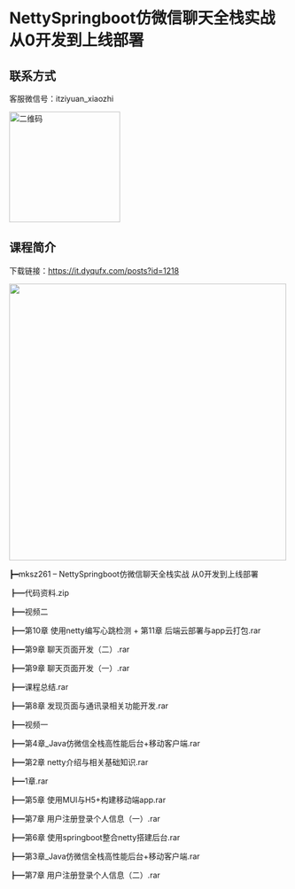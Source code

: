 # NettySpringboot仿微信聊天全栈实战 从0开发到上线部署

## 联系方式

客服微信号：itziyuan_xiaozhi

<img src="https://ziyuanyun.oss-cn-guangzhou.aliyuncs.com/common/20240614073449/666b82192834a.jpg" width="200" height="200" alt="二维码">

## 课程简介

下载链接：https://it.dyqufx.com/posts?id=1218

<img src="https://ziyuanyun.oss-cn-guangzhou.aliyuncs.com/yun/20240515153640/66446608d6a48.jpg" width="500" alt="">

  ┣━mksz261 &#8211; NettySpringboot仿微信聊天全栈实战 从0开发到上线部署

 ┣━代码资料.zip

 ┣━视频二

 ┣━第10章 使用netty编写心跳检测 + 第11章 后端云部署与app云打包.rar

 ┣━第9章 聊天页面开发（二）.rar

 ┣━第9章 聊天页面开发（一）.rar

 ┣━课程总结.rar

 ┣━第8章 发现页面与通讯录相关功能开发.rar

 ┣━视频一

 ┣━第4章_Java仿微信全栈高性能后台+移动客户端.rar

 ┣━第2章 netty介绍与相关基础知识.rar

 ┣━1章.rar

 ┣━第5章 使用MUI与H5+构建移动端app.rar

 ┣━第7章 用户注册登录个人信息（一）.rar

 ┣━第6章 使用springboot整合netty搭建后台.rar

 ┣━第3章_Java仿微信全栈高性能后台+移动客户端.rar

 ┣━第7章 用户注册登录个人信息（二）.rar

  